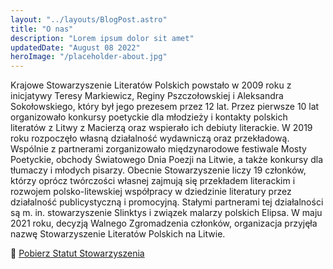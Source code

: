 ```yaml
---
layout: "../layouts/BlogPost.astro"
title: "O nas"
description: "Lorem ipsum dolor sit amet"
updatedDate: "August 08 2022"
heroImage: "/placeholder-about.jpg"
---
```


Krajowe Stowarzyszenie Literatów Polskich powstało w 2009 roku z inicjatywy Teresy Markiewicz, Reginy Pszczołowskiej i Aleksandra Sokołowskiego, który był jego prezesem przez 12 lat. Przez pierwsze 10 lat organizowało konkursy poetyckie dla młodzieży i kontakty polskich literatów z Litwy z Macierzą oraz wspierało ich debiuty literackie. W 2019 roku rozpoczęło własną działalność wydawniczą oraz przekładową. Wspólnie z partnerami zorganizowało międzynarodowe festiwale Mosty Poetyckie, obchody Światowego Dnia Poezji na Litwie, a także konkursy dla tłumaczy i młodych pisarzy.
Obecnie Stowarzyszenie liczy 19 członków, którzy oprócz twórczości własnej zajmują się przekładem literackim i rozwojem polsko-litewskiej współpracy w dziedzinie literatury przez działalność publicystyczną i promocyjną. Stałymi partnerami tej działalności są m. in. stowarzyszenie Slinktys i związek malarzy polskich Elipsa.
W maju 2021 roku, decyzją Walnego Zgromadzenia członków, organizacja przyjęła nazwę Stowarzyszenie Literatów Polskich na Litwie.

   
📜 [Pobierz Statut Stowarzyszenia](https://drive.google.com/file/d/1fa-Sqdbo2RD6zgbMo6oj9Bnkct9ImEUw/view?usp=sharing)
